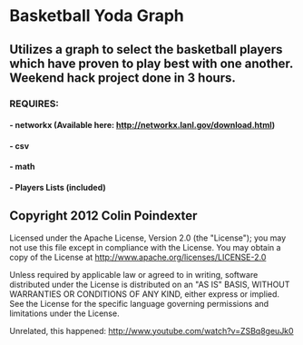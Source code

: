 Basketball Yoda Graph
=====================
## Utilizes a graph to select the basketball players which have proven to play best with one another. Weekend hack project done in 3 hours.
### REQUIRES: 
####   - networkx (Available here: http://networkx.lanl.gov/download.html)
####   - csv
####   - math
####   - Players Lists (included)

## Copyright 2012 Colin Poindexter

Licensed under the Apache License, Version 2.0 (the "License");
you may not use this file except in compliance with the License.
You may obtain a copy of the License at
     http://www.apache.org/licenses/LICENSE-2.0

Unless required by applicable law or agreed to in writing, software
distributed under the License is distributed on an "AS IS" BASIS,
WITHOUT WARRANTIES OR CONDITIONS OF ANY KIND, either express or implied.
See the License for the specific language governing permissions and
limitations under the License.



Unrelated, this happened: http://www.youtube.com/watch?v=ZSBq8geuJk0